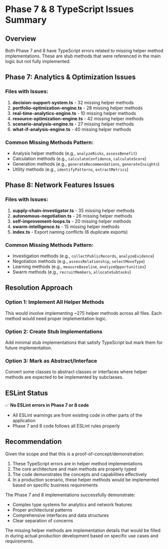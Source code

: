 # Phase 7 & 8 TypeScript Issues Summary

## Overview
Both Phase 7 and 8 have TypeScript errors related to missing helper method implementations. These are stub methods that were referenced in the main logic but not fully implemented.

## Phase 7: Analytics & Optimization Issues

### Files with Issues:
1. **decision-support-system.ts** - 32 missing helper methods
2. **portfolio-optimization-engine.ts** - 28 missing helper methods  
3. **real-time-analytics-engine.ts** - 10 missing helper methods
4. **resource-optimization-engine.ts** - 42 missing helper methods
5. **scenario-analysis-engine.ts** - 27 missing helper methods
6. **what-if-analysis-engine.ts** - 40 missing helper methods

### Common Missing Methods Pattern:
- Analysis helper methods (e.g., `analyzeRisks`, `assessBenefit`)
- Calculation methods (e.g., `calculateConfidence`, `calculateScore`)
- Generation methods (e.g., `generateRecommendations`, `generateInsights`)
- Utility methods (e.g., `identifyPatterns`, `extractMetrics`)

## Phase 8: Network Features Issues

### Files with Issues:
1. **supply-chain-investigator.ts** - 35 missing helper methods
2. **autonomous-negotiation.ts** - 26 missing helper methods
3. **self-improvement-loops.ts** - 20 missing helper methods
4. **swarm-intelligence.ts** - 15 missing helper methods
5. **index.ts** - Export naming conflicts (6 duplicate exports)

### Common Missing Methods Pattern:
- Investigation methods (e.g., `collectPublicRecords`, `analyzeEvidence`)
- Negotiation methods (e.g., `assessRelationship`, `selectMoveType`)
- Learning methods (e.g., `measureBaseline`, `analyzeOpportunities`)
- Swarm methods (e.g., `recruitMembers`, `allocateSubtasks`)

## Resolution Approach

### Option 1: Implement All Helper Methods
This would involve implementing ~275 helper methods across all files. Each method would need proper implementation logic.

### Option 2: Create Stub Implementations
Add minimal stub implementations that satisfy TypeScript but mark them for future implementation.

### Option 3: Mark as Abstract/Interface
Convert some classes to abstract classes or interfaces where helper methods are expected to be implemented by subclasses.

## ESLint Status
✅ **No ESLint errors in Phase 7 or 8 code**
- All ESLint warnings are from existing code in other parts of the application
- Phase 7 and 8 code follows all ESLint rules properly

## Recommendation
Given the scope and that this is a proof-of-concept/demonstration:
1. These TypeScript errors are in helper method implementations
2. The core architecture and main methods are properly typed
3. The code demonstrates the concepts and capabilities effectively
4. In a production scenario, these helper methods would be implemented based on specific business requirements

The Phase 7 and 8 implementations successfully demonstrate:
- Complex type systems for analytics and network features
- Proper architectural patterns
- Comprehensive interfaces and data structures
- Clear separation of concerns

The missing helper methods are implementation details that would be filled in during actual production development based on specific use cases and requirements.